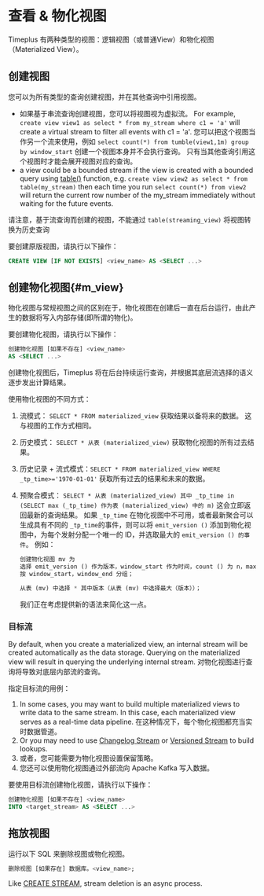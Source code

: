 # 查看 & 物化视图

Timeplus 有两种类型的视图：逻辑视图（或普通View）和物化视图（Materialized View）。

## 创建视图

您可以为所有类型的查询创建视图，并在其他查询中引用视图。

- 如果基于串流查询创建视图，您可以将视图视为虚拟流。 For example, `create view view1 as select * from my_stream where c1 = 'a'` will create a virtual stream to filter all events with c1 = 'a'. 您可以把这个视图当作另一个流来使用，例如 `select count(*) from tumble(view1,1m) group by window_start` 创建一个视图本身并不会执行查询。 只有当其他查询引用这个视图时才能会展开视图对应的查询。
- a view could be a bounded stream if the view is created with a bounded query using [table()](/functions_for_streaming#table) function, e.g. `create view view2 as select * from table(my_stream)` then each time you run `select count(*) from view2` will return the current row number of the my_stream immediately without waiting for the future events.

请注意，基于流查询而创建的视图，不能通过 `table(streaming_view)` 将视图转换为历史查询

要创建原版视图，请执行以下操作：

```sql
CREATE VIEW [IF NOT EXISTS] <view_name> AS <SELECT ...>
```

## 创建物化视图{#m_view}

物化视图与常规视图之间的区别在于，物化视图在创建后一直在后台运行，由此产生的数据将写入内部存储(即所谓的物化)。

要创建物化视图，请执行以下操作：

```sql
创建物化视图 [如果不存在] <view_name>
AS <SELECT ...>
```

创建物化视图后，Timeplus 将在后台持续运行查询，并根据其底层流选择的语义逐步发出计算结果。

使用物化视图的不同方式：

1. 流模式： `SELECT * FROM materialized_view` 获取结果以备将来的数据。 这与视图的工作方式相同。
2. 历史模式： `SELECT * 从表 (materialized_view)` 获取物化视图的所有过去结果。
3. 历史记录 + 流式模式：`SELECT * FROM materialized_view WHERE _tp_time>='1970-01-01'` 获取所有过去的结果和未来的数据。
4. 预聚合模式： `SELECT * 从表 (materialized_view) 其中 _tp_time in (SELECT max (_tp_time) 作为表 (materialized_view) 中的 m)` 这会立即返回最新的查询结果。 如果 `_tp_time` 在物化视图中不可用，或者最新聚合可以生成具有不同的 `_tp_time`的事件，则可以将 `emit_version ()` 添加到物化视图中，为每个发射分配一个唯一的 ID，并选取最大的 `emit_version () 的事件`。 例如：

   ```sql
   创建物化视图 mv 为
   选择 emit_version () 作为版本，window_start 作为时间，count () 为 n，max (speed_kmh) 作为 h 从 tumble (car_live_data,10s)
   按 window_start，window_end 分组；

   从表 (mv) 中选择 * 其中版本（从表 (mv) 中选择最大（版本））；
   ```

   我们正在考虑提供新的语法来简化这一点。

### 目标流

By default, when you create a materialized view, an internal stream will be created automatically as the data storage. Querying on the materialized view will result in querying the underlying internal stream. 对物化视图进行查询将导致对底层内部流的查询。

指定目标流的用例：

1. In some cases, you may want to build multiple materialized views to write data to the same stream. In this case, each materialized view serves as a real-time data pipeline. 在这种情况下，每个物化视图都充当实时数据管道。
2. Or you may need to use [Changelog Stream](/proton-create-stream#changelog-stream) or [Versioned Stream](/proton-create-stream#versioned-stream) to build lookups.
3. 或者，您可能需要为物化视图设置保留策略。
4. 您还可以使用物化视图通过外部流向 Apache Kafka 写入数据。

要使用目标流创建物化视图，请执行以下操作：

```sql
创建物化视图 [如果不存在] <view_name>
INTO <target_stream> AS <SELECT ...>
```

## 拖放视图

运行以下 SQL 来删除视图或物化视图。

```sql
删除视图 [如果存在] 数据库。<view_name>;
```

Like [CREATE STREAM](/proton-create-stream), stream deletion is an async process.
